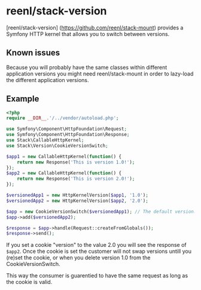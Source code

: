 # reenl/stack-version

[reenl/stack-version] (https://github.com/reenl/stack-mount) provides a Symfony HTTP kernel that allows you to switch
between versions.

## Known issues

Because you will probably have the same classes within different application
versions you might need reenl/stack-mount in order to lazy-load the
different application versions.

## Example

```php
<?php
require __DIR__.'/../vendor/autoload.php';

use Symfony\Component\HttpFoundation\Request;
use Symfony\Component\HttpFoundation\Response;
use Stack\CallableHttpKernel;
use Stack\Version\CookieVersionSwitch;

$app1 = new CallableHttpKernel(function() {
    return new Response('This is version 1.0!');
});
$app2 = new CallableHttpKernel(function() {
    return new Response('This is version 2.0!');
});

$versionedApp1 = new HttpKernelVersion($app1, '1.0');
$versionedApp2 = new HttpKernelVersion($app2, '2.0');

$app = new CookieVersionSwitch($versionedApp1); // The default version.
$app->add($versionedApp2);

$response = $app->handle(Request::createFromGlobals());
$response->send();
```

If you set a cookie "version" to the value 2.0 you will see the response of
`$app2`. Once the cookie is set the customer will not swap versions untill you
(re)set the cookie, or when you delete version 1.0 from the CookieVersionSwitch.

This way the consumer is guarentied to have the same request as long as the
cookie is valid.


